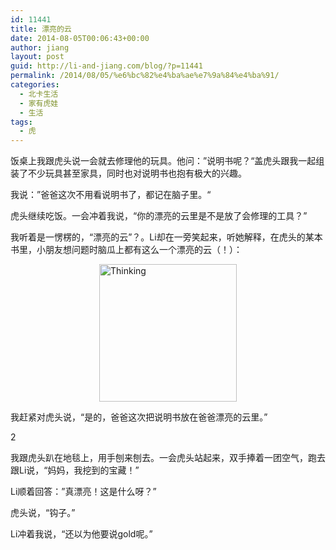 ```yaml
---
id: 11441
title: 漂亮的云
date: 2014-08-05T00:06:43+00:00
author: jiang
layout: post
guid: http://li-and-jiang.com/blog/?p=11441
permalink: /2014/08/05/%e6%bc%82%e4%ba%ae%e7%9a%84%e4%ba%91/
categories:
  - 北卡生活
  - 家有虎娃
  - 生活
tags:
  - 虎
---
```

饭桌上我跟虎头说一会就去修理他的玩具。他问：”说明书呢？“盖虎头跟我一起组装了不少玩具甚至家具，同时也对说明书也抱有极大的兴趣。

我说：”爸爸这次不用看说明书了，都记在脑子里。“

虎头继续吃饭。一会冲着我说，“你的漂亮的云里是不是放了会修理的工具？”

我听着是一愣楞的，“漂亮的云”？。Li却在一旁笑起来，听她解释，在虎头的某本书里，小朋友想问题时脑瓜上都有这么一个漂亮的云（！）：

[<img title="Thinking" style="border-top: 0px; border-right: 0px; background-image: none; border-bottom: 0px; float: none; padding-top: 0px; padding-left: 0px; margin-left: auto; border-left: 0px; display: block; padding-right: 0px; margin-right: auto" border="0" alt="Thinking" src="http://jiangtanghu.com/cn/wp-content/uploads/2014/08/Thinking_thumb.jpg" width="220" height="220" />](http://jiangtanghu.com/cn/wp-content/uploads/2014/08/Thinking.jpg)

我赶紧对虎头说，“是的，爸爸这次把说明书放在爸爸漂亮的云里。”

2

我跟虎头趴在地毯上，用手刨来刨去。一会虎头站起来，双手捧着一团空气，跑去跟Li说，“妈妈，我挖到的宝藏！”

Li顺着回答：”真漂亮！这是什么呀？”

虎头说，“钩子。”

Li冲着我说，“还以为他要说gold呢。”